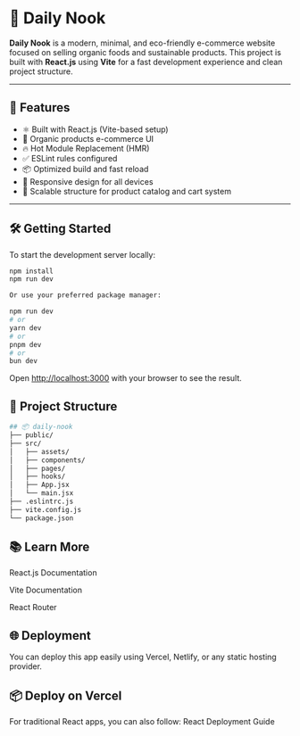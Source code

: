 
# 🌿 Daily Nook

**Daily Nook** is a modern, minimal, and eco-friendly e-commerce website focused on selling organic foods and sustainable products. This project is built with **React.js** using **Vite** for a fast development experience and clean project structure.

---

## 🚀 Features

- ⚛️ Built with React.js (Vite-based setup)
- 🌱 Organic products e-commerce UI
- 🔥 Hot Module Replacement (HMR)
- ✅ ESLint rules configured
- 📦 Optimized build and fast reload
- 📱 Responsive design for all devices
- 🛒 Scalable structure for product catalog and cart system

---

## 🛠️ Getting Started

To start the development server locally:

```bash
npm install
npm run dev

Or use your preferred package manager:

npm run dev
# or
yarn dev
# or
pnpm dev
# or
bun dev
```

Open [http://localhost:3000](http://localhost:3000) with your browser to see the
result.

## 📁 Project Structure
```bash
## 📦 daily-nook
├── public/
├── src/
│   ├── assets/
│   ├── components/
│   ├── pages/
│   ├── hooks/
│   ├── App.jsx
│   └── main.jsx
├── .eslintrc.js
├── vite.config.js
└── package.json
```
## 📚 Learn More
React.js Documentation

Vite Documentation

React Router

## 🌐 Deployment
You can deploy this app easily using Vercel, Netlify, or any static hosting provider.

## 📦 Deploy on Vercel

For traditional React apps, you can also follow: React Deployment Guide








